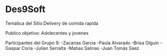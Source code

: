 # Des9Soft
Tematica del Sitio:Delivery de comida rapida 

Publico objetivo: Adolecentes y jovenes

Participantes del Grupo 9:
-Zacarias Garcia
-Paula Alvarado
-Brisa Olguin
-Gaspar Coria
-Julian Serralta 
-Matias Salinas
-Juan Tomás Saez
